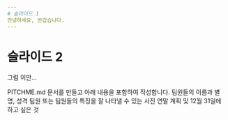 ```yaml
---
# 슬라이드 1
안녕하세요, 반갑습니다.
---
```

# 슬라이드 2
그럼 이만...


PITCHME.md 문서를 만들고 아래 내용을 포함하여 작성합니다. 
팀원들의 이름과 별명, 성격 
팀원 또는 팀원들의 특징을 잘 나타낼 수 있는 사진 
연말 계획 및 12월 31일에 하고 싶은 것
